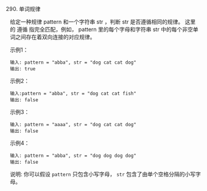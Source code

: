 290. 单词规律

给定一种规律 pattern 和一个字符串 str ，判断 str 是否遵循相同的规律。
这里的 遵循 指完全匹配，例如， pattern 里的每个字母和字符串 str 中的每个非空单词之间存在着双向连接的对应规律。

示例1：
```
输入: pattern = "abba", str = "dog cat cat dog"
输出: true
```

示例2：
```
输入:pattern = "abba", str = "dog cat cat fish"
输出: false
```

示例3：
```
输入: pattern = "aaaa", str = "dog cat cat dog"
输出: false
```

示例4：
```
输入: pattern = "abba", str = "dog dog dog dog"
输出: false
```

说明:
你可以假设 `pattern` 只包含小写字母， `str` 包含了由单个空格分隔的小写字母。 